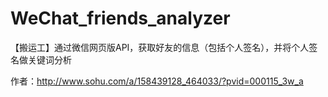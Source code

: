 # WeChat_friends_analyzer
【搬运工】通过微信网页版API，获取好友的信息（包括个人签名），并将个人签名做关键词分析

作者：http://www.sohu.com/a/158439128_464033/?pvid=000115_3w_a
